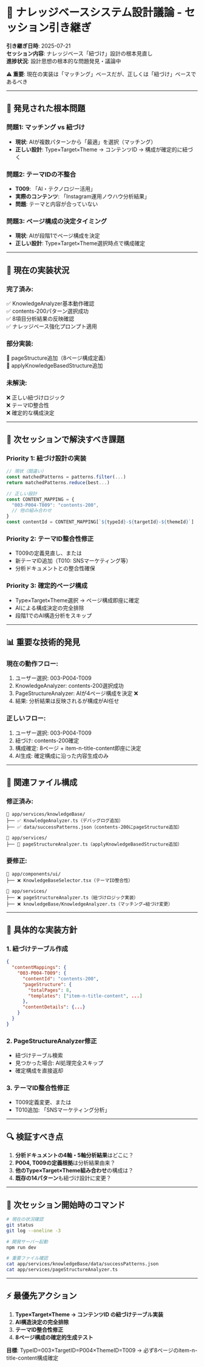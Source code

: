 # 🔄 ナレッジベースシステム設計議論 - セッション引き継ぎ

**引き継ぎ日時**: 2025-07-21  
**セッション内容**: ナレッジベース「紐づけ」設計の根本見直し  
**進捗状況**: 設計思想の根本的な問題発見・議論中  

**⚠️ 重要**: 現在の実装は「マッチング」ベースだが、正しくは「紐づけ」ベースであるべき

---

## 🎯 発見された根本問題

### **問題1: マッチング vs 紐づけ**
- **現状**: AIが複数パターンから「最適」を選択（マッチング）
- **正しい設計**: Type×Target×Theme → コンテンツID → 構成が確定的に紐づく

### **問題2: テーマIDの不整合**
- **T009**: 「AI・テクノロジー活用」
- **実際のコンテンツ**: 「Instagram運用ノウハウ分析結果」
- **問題**: テーマと内容が合っていない

### **問題3: ページ構成の決定タイミング**
- **現状**: AIが段階1でページ構成を決定
- **正しい設計**: Type×Target×Theme選択時点で構成確定

---

## 🔧 現在の実装状況

### **完了済み**:
✅ KnowledgeAnalyzer基本動作確認  
✅ contents-200パターン選択成功  
✅ 8項目分析結果の反映確認  
✅ ナレッジベース強化プロンプト適用  

### **部分実装**:
🔄 pageStructure追加（8ページ構成定義）  
🔄 applyKnowledgeBasedStructure追加  

### **未解決**:
❌ 正しい紐づけロジック  
❌ テーマID整合性  
❌ 確定的な構成決定  

---

## 🎯 次セッションで解決すべき課題

### **Priority 1: 紐づけ設計の実装**
```typescript
// 現状（間違い）
const matchedPatterns = patterns.filter(...)
return matchedPatterns.reduce(best...)

// 正しい設計
const CONTENT_MAPPING = {
  "003-P004-T009": "contents-200",
  // 他の組み合わせ
}
const contentId = CONTENT_MAPPING[`${typeId}-${targetId}-${themeId}`]
```

### **Priority 2: テーマID整合性修正**
- T009の定義見直し、または
- 新テーマID追加（T010: SNSマーケティング等）
- 分析ドキュメントとの整合性確保

### **Priority 3: 確定的ページ構成**
- Type×Target×Theme選択 → ページ構成即座に確定
- AIによる構成決定の完全排除
- 段階1でのAI構造分析をスキップ

---

## 📊 重要な技術的発見

### **現在の動作フロー**:
1. ユーザー選択: 003-P004-T009
2. KnowledgeAnalyzer: contents-200選択成功
3. PageStructureAnalyzer: AIが4ページ構成を決定 ❌
4. 結果: 分析結果は反映されるが構成がAI任せ

### **正しいフロー**:
1. ユーザー選択: 003-P004-T009
2. 紐づけ: contents-200確定
3. 構成確定: 8ページ + item-n-title-content即座に決定
4. AI生成: 確定構成に沿った内容生成のみ

---

## 📁 関連ファイル構成

### **修正済み**:
```
📁 app/services/knowledgeBase/
├── ✅ KnowledgeAnalyzer.ts（デバッグログ追加）
├── ✅ data/successPatterns.json（contents-200にpageStructure追加）

📁 app/services/
├── 🔄 pageStructureAnalyzer.ts（applyKnowledgeBasedStructure追加）
```

### **要修正**:
```
📁 app/components/ui/
├── ❌ KnowledgeBaseSelector.tsx（テーマID整合性）

📁 app/services/
├── ❌ pageStructureAnalyzer.ts（紐づけロジック実装）
├── ❌ knowledgeBase/KnowledgeAnalyzer.ts（マッチング→紐づけ変更）
```

---

## 🎯 具体的な実装方針

### **1. 紐づけテーブル作成**
```json
{
  "contentMappings": {
    "003-P004-T009": {
      "contentId": "contents-200",
      "pageStructure": {
        "totalPages": 8,
        "templates": ["item-n-title-content", ...]
      },
      "contentDetails": {...}
    }
  }
}
```

### **2. PageStructureAnalyzer修正**
- 紐づけテーブル検索
- 見つかった場合: AI処理完全スキップ
- 確定構成を直接返却

### **3. テーマID整合性修正**
- T009定義変更、または
- T010追加: 「SNSマーケティング分析」

---

## 🔍 検証すべき点

1. **分析ドキュメントの4軸・5軸分析結果**はどこに？
2. **P004, T009の定義根拠**は分析結果由来？
3. **他のType×Target×Theme組み合わせ**の構成は？
4. **既存の14パターン**も紐づけ設計に変更？

---

## 🚀 次セッション開始時のコマンド

```bash
# 現在の状況確認
git status
git log --oneline -3

# 開発サーバー起動
npm run dev

# 重要ファイル確認
cat app/services/knowledgeBase/data/successPatterns.json
cat app/services/pageStructureAnalyzer.ts
```

---

## ⚡ 最優先アクション

1. **Type×Target×Theme → コンテンツID の紐づけテーブル実装**
2. **AI構造決定の完全排除**
3. **テーマID整合性修正**
4. **8ページ構成の確定的生成テスト**

**目標**: TypeID=003×TargetID=P004×ThemeID=T009 → 必ず8ページのitem-n-title-content構成確定